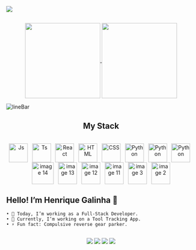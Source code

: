 
<a href="https://www.linkedin.com/in/henrique-galinha-132010285/" target="_blank"><img src="https://github.com/Galinha2/Galinha2/assets/161582309/63997ec0-6bb4-4deb-be6b-d073b4999a16" /></a>

##
<div align='center'> 
  <a href="https://github.com/Galinha2/convoychat">
    <img height=200 align="center" src="https://github-readme-stats.vercel.app/api/top-langs?username=Galinha2&layout=donut&icons=true&theme=radical&langs_count=8&card_width=320&border_color=fff0" />
  </a>

  <a href="https://github.com/Galinha2/github-readme-stats">
    <img height=200 align="center" src="https://github-readme-stats.vercel.app/api?username=Galinha2&show_icons=true&theme=radical&border_color=fff0" />
  </a>
</div>


![lineBar](https://github.com/Galinha2/Galinha2/assets/161582309/c100c015-a70b-40ce-8c17-9c22ef3ab9d8)

<h2 align="center">My Stack</h2>

<div align='center'><br>
  <img align="center" alt="Js" height="50" width="50" src="https://github.com/Galinha2/Galinha2/assets/161582309/a2adfcd8-1ff1-4116-8044-e282c4a72f8b">
  &nbsp;
  <img align="center" alt="Ts" height="50" width="50" src="https://github.com/Galinha2/Galinha2/assets/161582309/80b2a433-b3ab-4f77-b212-522d9fccff98">
  &nbsp;
  <img align="center" alt="React" height="50" width="50" src="https://github.com/Galinha2/Galinha2/assets/161582309/3d89fbc5-d2fd-4be5-a029-fad21fbe9507">
  &nbsp;
  <img align="center" alt="HTML" height="50" width="50" src="https://github.com/Galinha2/Galinha2/assets/161582309/e124e3b9-df66-4376-b0de-f76bd7f401f9">
  &nbsp;
  <img align="center" alt="CSS" height="50" width="50" src="https://github.com/Galinha2/Galinha2/assets/161582309/20e7cb3d-53d7-462b-8f12-5dbd6a86a2b0">
  &nbsp;
  <img align="center" alt="Python" height="50" width="50" src="https://github.com/Galinha2/Galinha2/assets/161582309/8a76975f-75d3-4b35-9690-155c64ca00f5">
  &nbsp;
  <img align="center" alt="Python" height="50" width="50" src="https://github.com/Galinha2/Galinha2/assets/161582309/3f7c6ddc-5544-4ea4-974c-84f7db16f448">
  &nbsp;
  <img align="center" alt="Python" height="50" width="50" src="https://github.com/Galinha2/Galinha2/assets/161582309/25bd73fa-86ae-41a1-92b1-982adacbab21">
	&nbsp;
  <img align="center" width="58" height="58" width="58" alt="image 14" src="https://github.com/user-attachments/assets/76b916fd-7bc1-4eeb-a971-4ddf2a78274f" />
	&nbsp;
  <img align="center" width="50" height="58" width="58" alt="image 13" src="https://github.com/user-attachments/assets/a84925de-cbc3-4e49-9320-ffce136a8bd8" />
	&nbsp;
  <img align="center" width="50" height="58"width="58" alt="image 12" src="https://github.com/user-attachments/assets/f1559bf2-15a7-490a-9f5d-681aa221b629" />
	&nbsp;
  <img align="center" width="50" height="58" width="58" alt="image 11" src="https://github.com/user-attachments/assets/ac5e9316-1687-4ea1-b439-c51dc5caefb6" />
	&nbsp;
  <img align="center" width="50" height="58" width="58" alt="image 3" src="https://github.com/user-attachments/assets/6c55720b-f3a2-4708-8cdd-1205b02f774c" />
	&nbsp;
  <img align="center" width="50" height="58" width="58" alt="image 2" src="https://github.com/user-attachments/assets/19b0f8e9-6146-44af-ba49-7ea229a96f2e" />
</div>

## Hello! I’m Henrique Galinha 👋
	• 🔭 Today, I’m working as a Full-Stack Developer.
	• 🌱 Currently, I’m working on a Tool Tracking App.
	• ⚡ Fun fact: Compulsive reverse gear parker.

##
 
<div align='center'> 
  <a href="https://www.instagram.com/henrique_galinha/" target="_blank"><img src="https://img.shields.io/badge/-Instagram-%23E4405F?style=for-the-badge&logo=instagram&logoColor=white" target="_blank"></a>
  <a href="https://discord.gg/galinha2" target="_blank"><img src="https://img.shields.io/badge/Discord-7289DA?style=for-the-badge&logo=discord&logoColor=white" target="_blank"></a> 
  <a href = "mailto:hgalinha1999@hotmail.com"><img src="https://img.shields.io/badge/-Gmail-%23333?style=for-the-badge&logo=gmail&logoColor=white" target="_blank"></a>
  <a href="https://www.linkedin.com/in/henrique-galinha-132010285/?locale=pt_BR" target="_blank"><img src="https://img.shields.io/badge/-LinkedIn-%230077B5?style=for-the-badge&logo=linkedin&logoColor=white" target="_blank"></a> 
</div>
